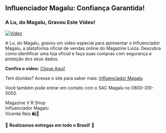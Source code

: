 ## **Influenciador Magalu: Confiança Garantida!**

### A Lu, do Magalu, Gravou Este Vídeo!

[![Vídeo](https://img.youtube.com/vi/nJb98oWIcqw/0.jpg)](https://www.youtube.com/watch?v=nJb98oWIcqw)

A Lu, do Magalu, gravou um vídeo especial para apresentar o Influenciador Magalu, a plataforma oficial de vendas online do Magazine Luiza. Descubra como identificar uma loja oficial e faça suas compras com segurança e proteção dos seus dados.

**Confira o vídeo:** 
[Clique Aqui!](https://www.youtube.com/watch?v=nJb98oWIcqw)

Tem dúvidas? Acesse o site para saber mais: 
[Influenciador Magalu](https://www.influenciadormagalu.com.br/vrshop)

Você também pode entrar em contato com o SAC Magalu no 0800-310-0002.

Magazine V R Shop  
Influenciador Magalu  
Vicente Reis 🛍️💙  

🚐 **Realizamos entregas em todo o Brasil!** 🛫
